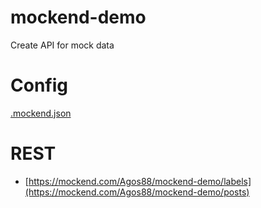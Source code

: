# mockend-demo
Create API for mock data

# Config
[.mockend.json](https://github.com/mockend/demo/blob/main/.mockend.json "Link")

# REST
- [https://mockend.com/Agos88/mockend-demo/labels](https://mockend.com/Agos88/mockend-demo/posts)
